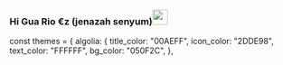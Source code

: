 ### Hi Gua Rio €z (jenazah senyum)<img src="https://github.com/TheDudeThatCode/TheDudeThatCode/blob/master/Assets/Hi.gif" width="27px">
<p align="center">
  




   



const themes = {
algolia: {
    title_color: "00AEFF",
    icon_color: "2DDE98",
    text_color: "FFFFFF",
    bg_color: "050F2C",
  },


<!--
**jenazahsenyum/jenazahsenyum** is a ✨ _special_ ✨ repository because its `README.md` (this file) appears on your GitHub profile.

Here are some ideas to get you started:

- 🔭 I’m currently working on ...
- 🌱 I’m currently learning ...
- 👯 I’m looking to collaborate on ...
- 🤔 I’m looking for help with ...
- 💬 Ask me about ...
- 📫 How to reach me: ...
- 😄 Pronouns: ...
- ⚡ Fun fact: ...
-->
